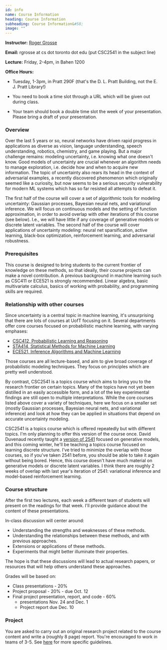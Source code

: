 ```yaml
---
id: info
name: Course Information
heading: Course Information
subheading: Course Information&#58; 
image: ""
---
```


**Instructor:** [Roger Grosse](http://www.cs.toronto.edu/~rgrosse)

**Email:** rgrosse at cs dot toronto dot edu (put CSC2541 in the subject line)

**Lecture:** Friday, 2-4pm, in Bahen 1200

**Office Hours:**

* Tuesday, 1-3pm, in Pratt 290F (that's the D. L. Pratt Building, not the E. J. Pratt Library!)

* You need to book a time slot through a URL which will be given out during class.

* Your team should book a double time slot the week of your presentation. Please bring a draft of your presentation.

### Overview

Over the last 5 years or so, neural networks have driven rapid progress in applications as diverse as vision, language understanding, speech understanding, robotics, chemistry, and game playing. But a major challenge remains: modeling uncertainty, i.e. knowing what one doesn't know. Good models of uncertainty are crucial whenever an algorithm needs to manage exploration, i.e. decide how and when to acquire new information. The topic of uncertainty also rears its head in the context of adversarial examples, a recently discovered phenomenon which originally seemed like a curiosity, but now seems to be a serious security vulnerability for modern ML systems which has so far resisted all attempts to defeat it.

The first half of the course will cover a set of algorithmic tools for modeling uncertainty: Gaussian processes, Bayesian neural nets, and variational inference. We will focus on continuous models and the setting of function approximation, in order to avoid overlap with other iterations of this course (see below). I.e., we will have little if any coverage of generative models or discrete latent variables. The second half of the course will cover applications of uncertainty modeling: neural net sparsification, active learning, black-box optimization, reinforcement learning, and adversarial robustness. 


### Prerequisites

This course is designed to bring students to the current frontier of knowledge on these methods, so that ideally, their course projects can make a novel contribution. A previous background in machine learning such as CSC411 or ECE521 is strongly recommended. Linear algebra, basic multivariate calculus, basics of working with probability, and programming skills are required.

### Relationship with other courses

Since uncertainty is a central topic in machine learning, it's unsurprising that there are lots of courses at UofT focusing on it. Several departments offer core courses focused on probabilistic machine learning, with varying emphases:

* [CSC412, Probabilistic Learning and Reasoning](https://www.cs.toronto.edu/~duvenaud/courses/csc412/index.html)
* [STA414, Statistical Methods for Machine Learning](https://duvenaud.github.io/sta414/)
* [ECE521, Inference Algorithms and Machine Learning](https://ece521.github.io/)

Those courses are all lecture-based, and aim to give broad coverage of probabilistic modeling techniques. They focus on principles which are pretty well understood.

By contrast, CSC2541 is a topics course which aims to bring you to the research frontier on certain topics. Many of the topics have not yet been distilled in an easily accessible form, and a lot of the key experimental findings are still open to multiple interpretations. While the core courses listed above cover a variety of techniques, here we focus on a smaller set (mostly Gaussian processes, Bayesian neural nets, and variational inference) and look at how they can be applied in situations that depend on accurate uncertainty modeling.

CSC2541 is a topics course which is offered repeatedly but with different topics. I'm only planning to offer this version of the course once. David Duvenaud recently taught a [version of 2541](https://www.cs.toronto.edu/~duvenaud/courses/csc2541/index.html) focused on generative models, and this coming winter, he'll be teaching a topics course focused on learning discrete structure. I've tried to minimize the overlap with those courses, so if you've taken 2541 before, you should be able to take it again without being bored. Hence, this course doesn't have much material on generative models or discrete latent variables. I think there are roughly 2 weeks of overlap with last year's iteration of 2541: variational inference and model-based reinforcement learning.

### Course structure

After the first two lectures, each week a different team of students will present on the readings for that week. I'll provide guidance about the content of these presentations.

In-class discussion will center around:

* Understanding the strengths and weaknesses of these methods.
* Understanding the relationships between these methods, and with previous approaches.
* Extensions or applications of these methods.
* Experiments that might better illuminate their properties.

The hope is that these discussions will lead to actual research papers, or resources that will help others understand these approaches.

Grades will be based on:

* Class presentations - 20%
* Project proposal - 20% - due Oct. 12
* Final project presentation, report, and code - 60%
    * presentations Nov. 24 and Dec. 1
    * Project report due Dec. 10

### Project

You are asked to carry out an original research project related to the course content and write a (roughly 8 page) report. You're encouraged to work in teams of 3-5. See [here](project-handout.pdf) for more specific guidelines.


